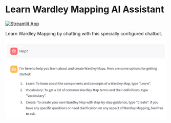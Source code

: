 # Learn Wardley Mapping AI Assistant

[![Streamlit App](https://static.streamlit.io/badges/streamlit_badge_black_white.svg)](https://learnwardleymapping.streamlit.app/)

Learn Wardley Mapping by chatting with this specially configured chatbot.

<div align="center">
  <img src="learnwardleymapping.png" alt="Learn Wardley Mapping Chatbot">
</div>

